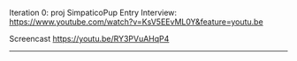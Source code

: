 Iteration 0:
proj SimpaticoPup Entry Interview:
https://www.youtube.com/watch?v=KsV5EEvML0Y&feature=youtu.be

Screencast
https://youtu.be/RY3PVuAHqP4

___________________________________________________________________